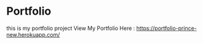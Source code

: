 # Portfolio
this is my portfolio project
 View My Portfolio Here : https://portfolio-prince-new.herokuapp.com/

